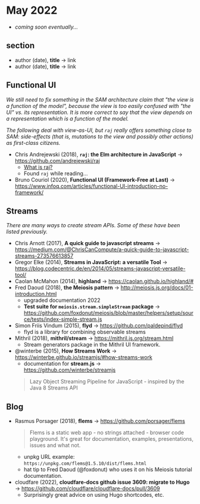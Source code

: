 # May 2022

+ *coming soon eventually...*

## section

+ author (date), **title** &#8594; link
+ author (date), **title** &#8594; link

## Functional UI

*We still need to fix something in the SAM architecture claim that "the view is a function of the model", because the view is too easily confused with "the UI" vs. its representation. It is more correct to say that the view depends on a representation which is a function of the model.*

*The following deal with view-as-UI, but `raj` really offers something close to SAM: side-effects (that is, mutations to the view and possibly other actions) as first-class citizens.*

+ Chris Andrejewski (2018), **`raj`: the Elm architecture in JavaScript** &#8594; https://github.com/andrejewski/raj
  + [What is raj?](https://jew.ski/what-is-raj/)
  + Found `raj` while reading...
+ Bruno Couriol (2020), **Functional UI (Framework-Free at Last)** &#8594; https://www.infoq.com/articles/functional-UI-introduction-no-framework/

## Streams

*There are many ways to create stream APIs. Some of these have been listed previously.*

+ Chris Arnott (2017), **A quick guide to javascript streams** &#8594; https://medium.com/@ChrisCanCompute/a-quick-guide-to-javascript-streams-273576613857
+ Gregor Elke (2014), **Streams in JavaScript: a versatile Tool** &#8594; https://blog.codecentric.de/en/2014/05/streams-javascript-versatile-tool/
+ Caolan McMahon (2014), **highland** &#8594; https://caolan.github.io/highland/#
+ Fred Daoud (2018), **the Meiosis pattern** &#8594; http://meiosis.js.org/docs/01-introduction.html
  - upgraded documentation 2022
  - **Test suite for `meiosis.stream.simpleStream` package** &#8594; https://github.com/foxdonut/meiosis/blob/master/helpers/setup/source/tests/index-simple-stream.js
+ Simon Friis Vindum (2015), **flyd** &#8594; https://github.com/paldepind/flyd
  + flyd is a library for combining observable streams
+ Mithril (2018), **mithril/stream** &#8594; https://mithril.js.org/stream.html
  + Stream generators package in the Mithril UI framework.
+ @winterbe (2015),  **How Streams Work** &#8594; https://winterbe.github.io/streamjs/#how-streams-work
  + documentation for **stream.js** &#8594; https://github.com/winterbe/streamjs
  > Lazy Object Streaming Pipeline for JavaScript - inspired by the Java 8 Streams API

## Blog

+ Rasmus Porsager (2018), **flems** &#8594; https://github.com/porsager/flems
  > Flems is a static web app - no strings attached - browser code playground. It's great for documentation, examples, presentations, issues and what not.
  - unpkg URL example: `https://unpkg.com/flems@1.5.10/dist/flems.html`
  - hat tip to Fred Daoud (@foxdonut) who uses it on his Meiosis tutorial documentation.
+ cloudfare (2022), **cloudfare-docs github issue 3609: migrate to Hugo** &#8594; https://github.com/cloudflare/cloudflare-docs/pull/3609
  + Surprisingly great advice on using Hugo shortcodes, etc.

